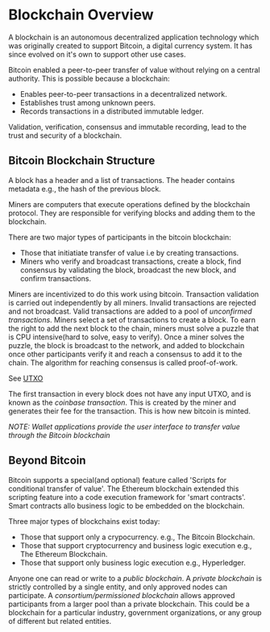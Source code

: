 # Blockchain Overview

A blockchain is an autonomous decentralized application technology which was originally created to support Bitcoin, a digital currency system. It has since evolved on it's own to support other use cases. 

Bitcoin enabled a peer-to-peer transfer of value without relying on a central authority. This is possible because a blockchain: 

* Enables peer-to-peer transactions in a decentralized network.
* Establishes trust among unknown peers.
* Records transactions in a distributed immutable ledger.

Validation, verification, consensus and immutable recording, lead to the trust and security of a blockchain.

## Bitcoin Blockchain Structure

A block has a header and a list of transactions. The header contains metadata e.g., the hash of the previous block.

Miners are computers that execute operations defined by the blockchain protocol. They are 
responsible for verifying blocks and adding them to the blockchain.

There are two major types of participants in the bitcoin blockchain: 

* Those that initiatiate transfer of value i.e by creating transactions.
* Miners who verify and broadcast transactions, create a block, find consensus by validating the block, broadcast the new block, and confirm transactions.

Miners are incentivized to do this work using bitcoin. Transaction validation is carried out independently by all miners. Invalid transactions are rejected and not broadcast. Valid transactions are added to a pool of _unconfirmed transactions_. Miners select a set of transactions to create a block. To earn the right to add the next block to the chain, miners must solve a puzzle that is CPU intensive(hard to solve, easy to verify). Once a miner solves the puzzle, the block is broadcast to the network, and added to blockchain once other participants verify it and reach a consensus to add it to the chain. The algorithm for reaching consensus is called proof-of-work.

See [UTXO](https://academy.binance.com/en/glossary/unspent-transaction-output-utxo)

The first transaction in every block does not have any input UTXO, and is known as the _coinbase transaction_. This is created by the miner and generates their fee for the transaction. This is how new bitcoin is minted. 

_NOTE: Wallet applications provide the user interface to transfer value through the Bitcoin blockchain_

## Beyond Bitcoin

Bitcoin supports a special(and optional) feature called 'Scripts for conditional transfer of value'. The Ethereum blockchain extended this scripting feature into a code execution framework for 'smart contracts'. Smart contracts allo business logic to be embedded on the blockchain.

Three major types of blockchains exist today:

* Those that support only a crypocurrency. e.g., The Bitcoin Blockchain.
* Those that support cryptocurrency and business logic execution e.g., The Ethereum Blockchain.
* Those that support only business logic execution e.g., Hyperledger.

Anyone one can read or write to a _public blockchain_. A _private blockchain_ is strictly controlled by a single entity, and only approved nodes can participate. A _consortium/permissioned blockchain_ allows approved participants from a larger pool than a private blockchain. This could be a blockchain for a particular industry, government organizations, or any group of different but related entities.

